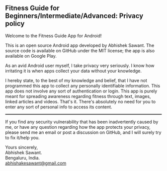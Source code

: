 ## Fitness Guide for Beginners/Intermediate/Advanced: Privacy policy

Welcome to the Fitness Guide App for Android!

This is an open source Android app developed by Abhishek Sawant. The source code is available on GitHub under the MIT license; the app is also available on Google Play.

As an avid Android user myself, I take privacy very seriously.
I know how irritating it is when apps collect your data without your knowledge.

I hereby state, to the best of my knowledge and belief, that I have not programmed this app to collect any personally identifiable information. This app does not involve any sort of authentication or login. This app is purely meant for spreading awareness regarding fitness through text, images, linked articles and videos. That's it. There's absolutely no need for you to enter any sort of personal info to access its content.
<br/>

 <hr style="border:1px solid gray">

If you find any security vulnerability that has been inadvertently caused by me, or have any question regarding how the app protects your privacy, please send me an email or post a discussion on GitHub, and I will surely try to fix it/help you.

Yours sincerely,  
Abhishek Sawant.  
Bengaluru, India.  
abhishakesawant@gmail.com
